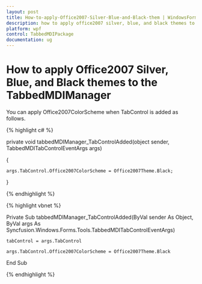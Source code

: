 ```yaml
---
layout: post
title: How-to-apply-Office2007-Silver-Blue-and-Black-them | WindowsForms | Syncfusion
description: how to apply office2007 silver, blue, and black themes to the tabbedmdimanager
platform: wpf
control: TabbedMDIPackage
documentation: ug
---
```


# How to apply Office2007 Silver, Blue, and Black themes to the TabbedMDIManager

You can apply Office2007ColorScheme when TabControl is added as follows.

{% highlight c# %}



private void tabbedMDIManager_TabControlAdded(object sender, TabbedMDITabControlEventArgs args)

{

    args.TabControl.Office2007ColorScheme = Office2007Theme.Black;

} 

{% endhighlight %}

{% highlight vbnet %}



Private Sub tabbedMDIManager_TabControlAdded(ByVal sender As Object, ByVal args As Syncfusion.Windows.Forms.Tools.TabbedMDITabControlEventArgs)

    tabControl = args.TabControl

    args.TabControl.Office2007ColorScheme = Office2007Theme.Black

End Sub

{% endhighlight %}

